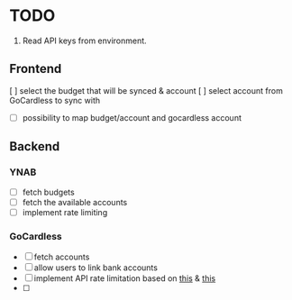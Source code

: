 # TODO
1. Read API keys from environment.

## Frontend
[ ] select the budget that will be synced & account
[ ] select account from GoCardless to sync with
- [ ] possibility to map budget/account and gocardless account

## Backend

### YNAB
- [ ] fetch budgets
- [ ] fetch the available accounts
- [ ] implement rate limiting

### GoCardless
- [ ] fetch accounts
- [ ] allow users to link bank accounts
- [ ] implement API rate limitation based on [this](https://bankaccountdata.zendesk.com/hc/en-gb/articles/11529584398236-Bank-API-Rate-Limits-and-Rate-Limit-Headers) & [this](https://developer.gocardless.com/bank-account-data/overview)
- [ ]